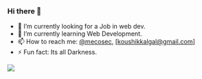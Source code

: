 ### Hi there 👋


- 🔭 I’m currently looking for a Job in web dev.
- 🌱 I’m currently learning Web Development.
- 📫 How to reach me: [@mecosec](https://twitter.com/mecosec), [koushikkalgal@gmail.com]
 - ⚡ Fun fact: Its all Darkness.

<img src="https://github-readme-stats.vercel.app/api?username=sick911&&show_icons=true&title_color=ffffff&icon_color=bb2acf&text_color=daf7dc&bg_color=151515" />

